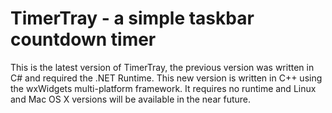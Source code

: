 # TimerTray - a simple taskbar countdown timer

This is the latest version of TimerTray, the previous version was written in C# and required the .NET Runtime. This new version is written in C++ using the wxWidgets multi-platform framework. It requires no runtime and Linux and Mac OS X versions will be available in the near future.


